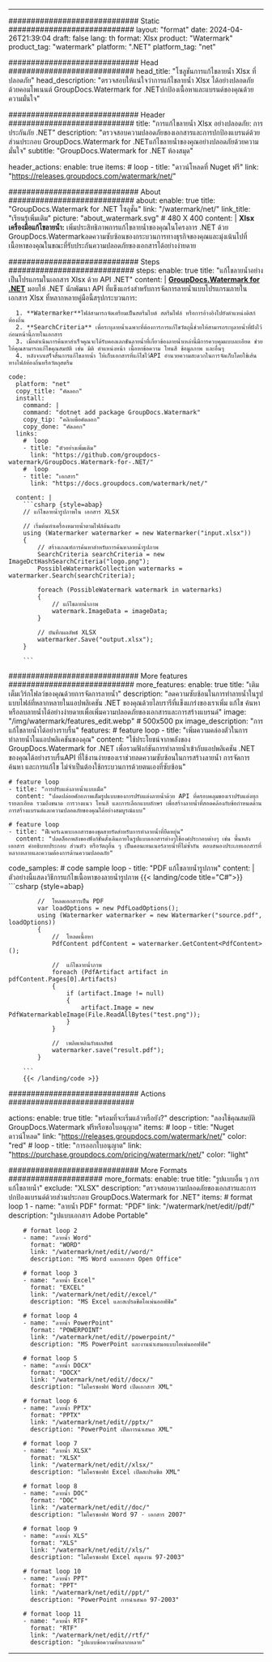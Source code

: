 
---
############################# Static ############################
layout: "format"
date:  2024-04-26T21:39:04
draft: false
lang: th
format: Xlsx
product: "Watermark"
product_tag: "watermark"
platform: ".NET"
platform_tag: "net"

############################# Head ############################
head_title: "โซลูชันการแก้ไขลายน้ำ Xlsx ที่ปลอดภัย"
head_description: "ตรวจสอบให้แน่ใจว่าการแก้ไขลายน้ำ Xlsx ได้อย่างปลอดภัยด้วยคอมโพเนนต์ GroupDocs.Watermark for .NETปกป้องเนื้อหาและแบรนด์ของคุณด้วยความมั่นใจ"

############################# Header ############################
title: "การแก้ไขลายน้ำ Xlsx อย่างปลอดภัย: การประกันภัย .NET" 
description: "ตรวจสอบความปลอดภัยของเอกสารและการปกป้องแบรนด์ด้วยส่วนประกอบ GroupDocs.Watermark for .NETแก้ไขลายน้ำของคุณอย่างปลอดภัยด้วยความมั่นใจ"
subtitle: "GroupDocs.Watermark for .NET ห้องสมุด" 

header_actions:
  enable: true
  items:
    #  loop
    - title: "ดาวน์โหลดที่ Nuget ฟรี"
      link: "https://releases.groupdocs.com/watermark/net/"
      
############################# About ############################
about:
    enable: true
    title: "GroupDocs.Watermark for .NET โซลูชั่น"
    link: "/watermark/net/"
    link_title: "เรียนรู้เพิ่มเติม"
    picture: "about_watermark.svg" # 480 X 400
    content: |
       **Xlsx เครื่องมือแก้ไขลายน้ำ:** เพิ่มประสิทธิภาพการแก้ไขลายน้ำของคุณในโครงการ .NET ด้วย GroupDocs.Watermarkลดความซับซ้อนของกระบวนการทางธุรกิจของคุณและมุ่งเน้นไปที่เนื้อหาของคุณในขณะที่รับประกันความปลอดภัยของเอกสารได้อย่างง่ายดาย

############################# Steps ############################
steps:
    enable: true
    title: "แก้ไขลายน้ำอย่างเป็นโปรแกรมในเอกสาร Xlsx ด้วย API .NET"
    content: |
      **[GroupDocs.Watermark for .NET](https://products.groupdocs.com/watermark/net/)** มอบให้ .NET นักพัฒนา API ที่แข็งแกร่งสำหรับการจัดการลายน้ำแบบโปรแกรมภายในเอกสาร Xlsx ที่หลากหลายคู่มือนี้สรุปกระบวนการ:
      
      1. **Watermarker**ไฟล์สามารถจัดเตรียมเป็นสตรีมไบต์ สตรีมไฟล์ หรือการอ้างอิงไปยังตำแหน่งดิสก์ท้องถิ่น
      2. **SearchCriteria** เพื่อระบุลายน้ำเฉพาะที่ต้องการการแก้ไขวัตถุนี้ช่วยให้สามารถระบุลายน้ำที่ฝังไว้ก่อนหน้านี้ภายในเอกสาร
      3. เมื่อดำเนินการค้นหาสำเร็จคุณจะได้รับคอลเลกชันลายน้ำที่เกี่ยวข้องลายน้ำเหล่านี้มีการควบคุมแบบละเอียด ช่วยให้คุณสามารถแก้ไขคุณสมบัติ เช่น มิติ ตำแหน่งหน้า เนื้อหาข้อความ โทนสี ข้อมูลภาพ และอื่นๆ
      4. หลังจากเสร็จสิ้นการแก้ไขลายน้ำ ให้เก็บเอกสารที่แก้ไขไว้API อำนวยความสะดวกในการจัดเก็บโดยใช้เส้นทางไฟล์ท้องถิ่นหรือวัตถุสตรีม
   
    code:
      platform: "net"
      copy_title: "คัดลอก"
      install:
        command: |
        command: "dotnet add package GroupDocs.Watermark"
        copy_tip: "คลิกเพื่อคัดลอก"
        copy_done: "คัดลอก"
      links:
        #  loop
        - title: "ตัวอย่างเพิ่มเติม"
          link: "https://github.com/groupdocs-watermark/GroupDocs.Watermark-for-.NET/"
        #  loop
        - title: "เอกสาร"
          link: "https://docs.groupdocs.com/watermark/net/"
          
      content: |
        ```csharp {style=abap}
        // แก้ไขลายน้ำรูปภาพใน เอกสาร XLSX

        // เริ่มต้นทำเครื่องหมายน้ำตามไฟล์ต้นฉบับ
        using (Watermarker watermarker = new Watermarker("input.xlsx"))
        {
            // สร้างเกณฑ์การค้นหาสำหรับการค้นหาลายน้ำรูปภาพ
            SearchCriteria searchCriteria = new ImageDctHashSearchCriteria("logo.png");
            PossibleWatermarkCollection watermarks = watermarker.Search(searchCriteria);

            foreach (PossibleWatermark watermark in watermarks)
            {
                // แก้ไขลายน้ำภาพ
                watermark.ImageData = imageData;
            }

            // บันทึกผลลัพธ์ XLSX
            watermarker.Save("output.xlsx");
        }
        
        ```     

############################# More features ############################
more_features:
  enable: true
  title: "เติมเต็มเวิร์กโฟลว์ของคุณด้วยการจัดการลายน้ำ"
  description: "ลดความซับซ้อนในการทำลายน้ำในรูปแบบไฟล์ที่หลากหลายในแอปพลิเคชัน .NET ของคุณด้วยไลบรารีที่แข็งแกร่งของเราเพิ่ม แก้ไข ค้นหา หรือลบลายน้ำได้อย่างง่ายดายเพื่อเพิ่มความปลอดภัยของเอกสารและการสร้างแบรนด์"
  image: "/img/watermark/features_edit.webp" # 500x500 px
  image_description: "การแก้ไขลายน้ำได้อย่างราบรื่น"
  features:
    # feature loop
    - title: "เพิ่มความคล่องตัวในการทำลายน้ำในแอปพลิเคชันของคุณ"
      content: "ใช้ประโยชน์จากพลังของ GroupDocs.Watermark for .NET เพื่อรวมฟังก์ชันการทำลายน้ำเข้ากับแอปพลิเคชัน .NET ของคุณได้อย่างราบรื่นAPI ที่ใช้งานง่ายของเราช่วยลดความซับซ้อนในการสร้างลายน้ำ การจัดการ ค้นหา และการแก้ไข ไม่จำเป็นต้องใช้กระบวนการด้วยตนเองที่ซับซ้อน"

    # feature loop
    - title: "การปรับแต่งลายน้ำแบบเม็ด"
      content: "ปลดปล่อยศักยภาพเต็มรูปแบบของการปรับแต่งลายน้ำด้วย API ที่ครอบคลุมของเราปรับแต่งทุกรายละเอียด รวมถึงขนาด การวางแนว โทนสี และการเลือกแบบอักษร เพื่อสร้างลายน้ำที่สอดคล้องกับข้อกำหนดด้านการสร้างแบรนด์และความปลอดภัยของคุณได้อย่างสมบูรณ์แบบ"

    # feature loop
    - title: "ฟีเจอร์เฉพาะเอกสารของชุดสายรัดสำหรับการทำลายน้ำที่ยืดหยุ่น"
      content: "ปลดล็อกพลังของฟังก์ชันดั้งเดิมภายในรูปแบบเอกสารต่างๆใช้องค์ประกอบต่างๆ เช่น พื้นหลังเอกสาร คำอธิบายประกอบ ส่วนหัว หรือวัตถุอื่น ๆ เป็นคอนเทนเนอร์ลายน้ำที่ไม่ซ้ำกัน ตอบสนองประเภทเอกสารที่หลากหลายและความต้องการด้านความปลอดภัย"
      
  code_samples:
    # code sample loop
    - title: "PDF แก้ไขลายน้ำรูปภาพ"
      content: |
        ตัวอย่างนี้แสดงวิธีการแก้ไขเนื้อหาของลายน้ำรูปภาพ
        {{< landing/code title="C#">}}
        ```csharp {style=abap}
        
            //  โหลดเอกสารเป็น PDF
            var loadOptions = new PdfLoadOptions();
            using (Watermarker watermarker = new Watermarker("source.pdf", loadOptions))
            {
                //  โหลดเนื้อหา
                PdfContent pdfContent = watermarker.GetContent<PdfContent>();

                //  แก้ไขลายน้ำภาพ
                foreach (PdfArtifact artifact in pdfContent.Pages[0].Artifacts)
                {
                    if (artifact.Image != null)
                    {
                        artifact.Image = new PdfWatermarkableImage(File.ReadAllBytes("test.png"));
                    }
                }

                //  เพลิดเพลินกับผลลัพธ์
                watermarker.save("result.pdf");
            }

        ```
        {{< /landing/code >}}


############################# Actions ############################

actions:
  enable: true
  title: "พร้อมที่จะเริ่มแล้วหรือยัง?"
  description: "ลองใช้คุณสมบัติ GroupDocs.Watermark ฟรีหรือขอใบอนุญาต"
  items:
    #  loop
    - title: "Nuget ดาวน์โหลด"
      link: "https://releases.groupdocs.com/watermark/net/"
      color: "red"
        #  loop
    - title: "การออกใบอนุญาต"
      link: "https://purchase.groupdocs.com/pricing/watermark/net/"
      color: "light"


############################# More Formats #####################
more_formats:
    enable: true
    title: "รูปแบบอื่น ๆ การแก้ไขลายน้ำ"
    exclude: "XLSX"
    description: "ตรวจสอบความปลอดภัยของเอกสารและการปกป้องแบรนด์ด้วยส่วนประกอบ GroupDocs.Watermark for .NET"
    items: 
        # format loop 1
        - name: "ลายน้ำ PDF"
          format: "PDF"
          link: "/watermark/net/edit//pdf/"
          description: "รูปแบบเอกสาร Adobe Portable"

        # format loop 2
        - name: "ลายน้ำ Word"
          format: "WORD"
          link: "/watermark/net/edit//word/"
          description: "MS Word และเอกสาร Open Office"
          
        # format loop 3
        - name: "ลายน้ำ Excel"
          format: "EXCEL"
          link: "/watermark/net/edit//excel/"
          description: "MS Excel และสเปรดชีตโอเพ่นออฟฟิศ"

        # format loop 4
        - name: "ลายน้ำ PowerPoint"
          format: "POWERPOINT"
          link: "/watermark/net/edit//powerpoint/"
          description: "MS PowerPoint และงานนำเสนอแบบโอเพ่นออฟฟิศ"

        # format loop 5
        - name: "ลายน้ำ DOCX"
          format: "DOCX"
          link: "/watermark/net/edit//docx/"
          description: "ไมโครซอฟท์ Word เปิดเอกสาร XML"
          
        # format loop 6
        - name: "ลายน้ำ PPTX"
          format: "PPTX"
          link: "/watermark/net/edit//pptx/"
          description: "PowerPoint เปิดการนำเสนอ XML"
          
        # format loop 7
        - name: "ลายน้ำ XLSX"
          format: "XLSX"
          link: "/watermark/net/edit//xlsx/"
          description: "ไมโครซอฟท์ Excel เปิดสเปรดชีต XML"

        # format loop 8
        - name: "ลายน้ำ DOC"
          format: "DOC"
          link: "/watermark/net/edit//doc/"
          description: "ไมโครซอฟท์ Word 97 - เอกสาร 2007"

        # format loop 9
        - name: "ลายน้ำ XLS"
          format: "XLS"
          link: "/watermark/net/edit//xls/"
          description: "ไมโครซอฟท์ Excel สมุดงาน 97-2003"

        # format loop 10
        - name: "ลายน้ำ PPT"
          format: "PPT"
          link: "/watermark/net/edit//ppt/"
          description: "PowerPoint การนำเสนอ 97-2003"

        # format loop 11
        - name: "ลายน้ำ RTF"
          format: "RTF"
          link: "/watermark/net/edit//rtf/"
          description: "รูปแบบข้อความที่หลากหลาย"

---